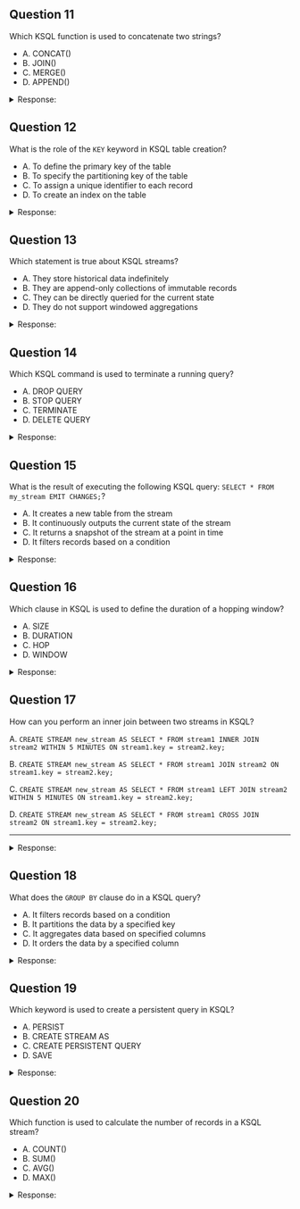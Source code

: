 ## Question 11

Which KSQL function is used to concatenate two strings?

- A. CONCAT()
- B. JOIN()
- C. MERGE()
- D. APPEND()

<details>
<summary>Response:</summary> 

**Answer:** A

**Explanation:**
The `CONCAT()` function in KSQL is used to concatenate two strings.

- B, C, and D are incorrect because they are not valid KSQL functions for concatenating strings.

</details>

## Question 12

What is the role of the `KEY` keyword in KSQL table creation?

- A. To define the primary key of the table
- B. To specify the partitioning key of the table
- C. To assign a unique identifier to each record
- D. To create an index on the table

<details>
<summary>Response:</summary> 

**Answer:** A

**Explanation:**
The `KEY` keyword in KSQL table creation is used to specify the primary key of the table, which is also used for partitioning.

- B, C, and D are incorrect because they do not accurately describe the role of the `KEY` keyword in KSQL.

</details>

## Question 13

Which statement is true about KSQL streams?

- A. They store historical data indefinitely
- B. They are append-only collections of immutable records
- C. They can be directly queried for the current state
- D. They do not support windowed aggregations

<details>
<summary>Response:</summary> 

**Answer:** B

**Explanation:**
KSQL streams are append-only collections of immutable records that represent the continuous flow of data.

- A, C, and D are incorrect because streams do not store data indefinitely, they represent immutable records, and they do support windowed aggregations.

</details>

## Question 14

Which KSQL command is used to terminate a running query?

- A. DROP QUERY
- B. STOP QUERY
- C. TERMINATE
- D. DELETE QUERY

<details>
<summary>Response:</summary> 

**Answer:** C

**Explanation:**
The `TERMINATE` command is used to stop a running query in KSQL.

- A, B, and D are incorrect because they are not valid commands for terminating a query in KSQL.

</details>

## Question 15

What is the result of executing the following KSQL query: `SELECT * FROM my_stream EMIT CHANGES;`?

- A. It creates a new table from the stream
- B. It continuously outputs the current state of the stream
- C. It returns a snapshot of the stream at a point in time
- D. It filters records based on a condition

<details>
<summary>Response:</summary> 

**Answer:** B

**Explanation:**
The `SELECT * FROM my_stream EMIT CHANGES;` query continuously outputs the current state of the stream, providing a real-time view of the data as it arrives.

- A, C, and D are incorrect because they do not describe the behavior of the `EMIT CHANGES` clause.

</details>

## Question 16

Which clause in KSQL is used to define the duration of a hopping window?

- A. SIZE
- B. DURATION
- C. HOP
- D. WINDOW

<details>
<summary>Response:</summary> 

**Answer:** A

**Explanation:**
The `SIZE` clause is used to define the duration of a hopping window in KSQL.

- B, C, and D are incorrect because they are not valid clauses for defining the duration of a hopping window in KSQL.

</details>

## Question 17

How can you perform an inner join between two streams in KSQL?

A. `CREATE STREAM new_stream AS SELECT * FROM stream1 INNER JOIN stream2 WITHIN 5 MINUTES ON stream1.key = stream2.key;`

B. `CREATE STREAM new_stream AS SELECT * FROM stream1 JOIN stream2 ON stream1.key = stream2.key;`

C. `CREATE STREAM new_stream AS SELECT * FROM stream1 LEFT JOIN stream2 WITHIN 5 MINUTES ON stream1.key = stream2.key;`

D. `CREATE STREAM new_stream AS SELECT * FROM stream1 CROSS JOIN stream2 ON stream1.key = stream2.key;`

---

<details>
<summary>Response:</summary> 

**Answer:**

**A.** `CREATE STREAM new_stream AS SELECT * FROM stream1 INNER JOIN stream2 WITHIN 5 MINUTES ON stream1.key = stream2.key;`

**Explanation:**

The correct syntax to perform an inner join between two streams in KSQL is:

**Option A:**

```sql
CREATE STREAM new_stream AS
SELECT *
FROM stream1
INNER JOIN stream2
WITHIN 5 MINUTES
ON stream1.key = stream2.key;
```

- **`INNER JOIN`**: Specifies that an inner join is to be performed between `stream1` and `stream2`.
- **`WITHIN 5 MINUTES`**: Defines a time window of 5 minutes for the join. This is mandatory for stream-to-stream joins in KSQL to handle the temporal nature of streaming data.
- **`ON stream1.key = stream2.key`**: The join condition based on matching keys.

**Option B** is incorrect because it lacks the `WITHIN` clause, which is required when performing stream-to-stream joins in KSQL. Without the `WITHIN` clause, the join operation cannot properly align the streaming data over time.

**Option C** is incorrect because it uses a `LEFT JOIN`, which performs a **left outer join**, not an inner join. This means it would include all records from `stream1` and the matching records from `stream2`, which is not the same as an inner join.

**Option D** is incorrect because `CROSS JOIN` is not supported between streams in KSQL. Additionally, even if it were, a cross join produces the Cartesian product of the two streams, which is not an inner join.

</details>

## Question 18

What does the `GROUP BY` clause do in a KSQL query?

- A. It filters records based on a condition
- B. It partitions the data by a specified key
- C. It aggregates data based on specified columns
- D. It orders the data by a specified column

<details>
<summary>Response:</summary> 

**Answer:** C

**Explanation:**
The `GROUP BY` clause in a KSQL query aggregates data based on specified columns, allowing for calculations like COUNT, SUM, AVG, etc., over grouped records.

- A, B, and D are incorrect because they describe different functionalities in KSQL.

</details>

## Question 19

Which keyword is used to create a persistent query in KSQL?

- A. PERSIST
- B. CREATE STREAM AS
- C. CREATE PERSISTENT QUERY
- D. SAVE

<details>
<summary>Response:</summary> 

**Answer:** B

**Explanation:**
The `CREATE STREAM AS` keyword is used to create a persistent query in KSQL. This query continuously processes the data and stores the results in a new stream.

- A, C, and D are incorrect because they are not valid keywords for creating a persistent query in KSQL.

</details>

## Question 20

Which function is used to calculate the number of records in a KSQL stream?

- A. COUNT()
- B. SUM()
- C. AVG()
- D. MAX()

<details>
<summary>Response:</summary> 

**Answer:** A

**Explanation:**
The `COUNT()` function is used to calculate the number of records in a KSQL stream.

- B, C, and D are incorrect because they perform different types of calculations.

</details>
